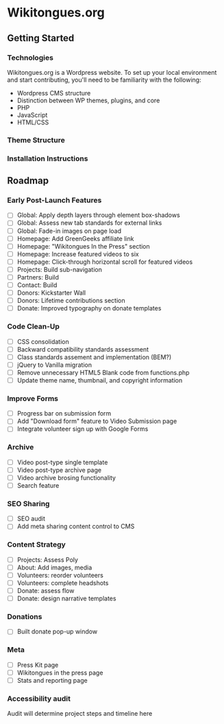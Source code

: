 # Wikitongues.org

## Getting Started

### Technologies

Wikitongues.org is a Wordpress website. To set up your local environment and start contributing, you'll need to be familiarity with the following:

* Wordpress CMS structure
* Distinction between WP themes, plugins, and core 
* PHP
* JavaScript
* HTML/CSS

### Theme Structure



### Installation Instructions

## Roadmap

### Early Post-Launch Features

- [ ] Global: Apply depth layers through element box-shadows
- [ ] Global: Assess new tab standards for external links
- [ ] Global: Fade-in images on page load
- [ ] Homepage: Add GreenGeeks affiliate link
- [ ] Homepage: "Wikitongues In the Press" section
- [ ] Homepage: Increase featured videos to six
- [ ] Homepage: Click-through horizontal scroll for featured videos
- [ ] Projects: Build sub-navigation
- [ ] Partners: Build
- [ ] Contact: Build
- [ ] Donors: Kickstarter Wall
- [ ] Donors: Lifetime contributions section
- [ ] Donate: Improved typography on donate templates

### Code Clean-Up

- [ ] CSS consolidation
- [ ] Backward compatibility standards assessment
- [ ] Class standards assement and implementation (BEM?)
- [ ] jQuery to Vanilla migration
- [ ] Remove unnecessary HTML5 Blank code from functions.php
- [ ] Update theme name, thumbnail, and copyright information

### Improve Forms

- [ ] Progress bar on submission form
- [ ] Add "Download form" feature to Video Submission page
- [ ] Integrate volunteer sign up with Google Forms

### Archive

- [ ] Video post-type single template
- [ ] Video post-type archive page
- [ ] Video archive brosing functionality
- [ ] Search feature

### SEO Sharing

- [ ] SEO audit
- [ ] Add meta sharing content control to CMS

### Content Strategy

- [ ] Projects: Assess Poly
- [ ] About: Add images, media
- [ ] Volunteers: reorder volunteers
- [ ] Volunteers: complete headshots
- [ ] Donate: assess flow
- [ ] Donate: design narrative templates

### Donations

- [ ] Built donate pop-up window

### Meta

- [ ] Press Kit page
- [ ] Wikitongues in the press page
- [ ] Stats and reporting page

### Accessibility audit

Audit will determine project steps and timeline here